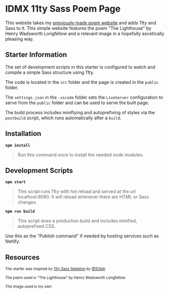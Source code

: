 # IDMX 11ty Sass Poem Page

This website takes my [previously made poem website](https://github.com/RVCC-IDMX/poem-page-Nate7611) and adds 11ty and Sass to it. This simple website features the poem "The Lighthouse" by Henry Wadsworth Longfellow and a relevant image in a hopefully ascetically pleasing way.

## Starter Information

The set of development scripts in this starter is configured to watch and compile a simple Sass structure using 11ty.

The code is located in the `src` folder and the page is created in the `public` folder.

The `settings.json` in the `.vscode` folder sets the `LiveServer` configuration to serve from the `public` folder and can be used to serve the built page.

The build process includes minifiying and autoprefixing of styles via the `postbuild` script, which runs automatically after a `build`.

## Installation

**`npm install`**

>Run this command once to install the needed node modules.

## Development Scripts

**`npm start`**

> This script runs 11ty with hot reload and served at the url localhost:8080. It will reload whenever there are HTML or Sass changes.

**`npm run build`**

> This script does a production build and includes minified, autoprefixed CSS.

Use this as the "Publish command" if needed by hosting services such as Netlify.

## Resources

<small>The starter was inspired by [11ty Sass Skeleton](https://github.com/5t3ph/11ty-sass-skeleton) by [@5t3ph](https://twitter.com/5t3ph)</small>

<small>The poem used is "The Lighthouse" by Henry Wadsworth Longfellow</small>

<small>The image used is my own</small>